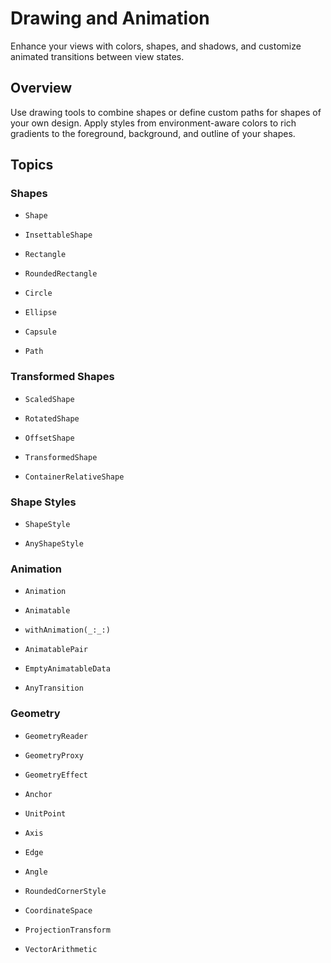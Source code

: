 # Drawing and Animation

Enhance your views with colors, shapes, and shadows, and customize animated transitions between view states.

## Overview

Use drawing tools to combine shapes or define custom paths for shapes of your own design. Apply styles from environment-aware colors to rich gradients to the foreground, background, and outline of your shapes.

## Topics

### Shapes

- ``Shape``

- ``InsettableShape``

- ``Rectangle``

- ``RoundedRectangle``

- ``Circle``

- ``Ellipse``

- ``Capsule``

- ``Path``

### Transformed Shapes

- ``ScaledShape``

- ``RotatedShape``

- ``OffsetShape``

- ``TransformedShape``

- ``ContainerRelativeShape``

### Shape Styles

- ``ShapeStyle``

- ``AnyShapeStyle``

### Animation

- ``Animation``

- ``Animatable``

- ``withAnimation(_:_:)``

- ``AnimatablePair``

- ``EmptyAnimatableData``

- ``AnyTransition``

### Geometry

- ``GeometryReader``

- ``GeometryProxy``

- ``GeometryEffect``

- ``Anchor``

- ``UnitPoint``

- ``Axis``

- ``Edge``

- ``Angle``

- ``RoundedCornerStyle``

- ``CoordinateSpace``

- ``ProjectionTransform``

- ``VectorArithmetic``

